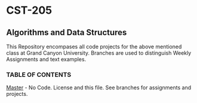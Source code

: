 # CST-205

## Algorithms and Data Structures

This Repository encompases all code projects for the above mentioned class at Grand Canyon University.  Branches are used to distinguish Weekly Assignments and text examples.
<br>

### TABLE OF CONTENTS

[Master](https://github.com/lljakll/reimagined-spoon/tree/master) - No Code.  License and this file.  See branches for assignments and projects.

<br>
